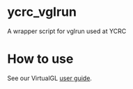 # ycrc_vglrun
A wrapper script for vglrun used at YCRC

# How to use

See our VirtualGL [user guide](https://docs.ycrc.yale.edu/clusters-at-yale/guides/virtualgl/).
